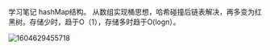 学习笔记
hashMap结构。
从数组实现桶思想，哈希碰撞后链表解决，再多变为红黑树。存储少时，趋于O（1），存储多时趋于O(logn）。

![1604629455718](https://github.com\dadayuyaochiren\algorithm018\week02\assets\1604629455718.png)